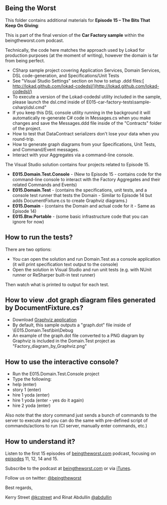 ## Being the Worst

This folder contains additional materials for **Episode 15 – The Bits That Keep On Giving**:

This is part of the final version of the **Car Factory sample** within the beingtheworst.com podcast.

Technically, the code here matches the approach used by Lokad for production purposes (at the moment of writing), however the domain is far from being perfect.

* CSharp sample project covering Application Services, Domain Services, DSL code-generation, and Specifications/Unit Tests
* See "Visual Studio Settings" section on how to setup .ddd files:[ http://lokad.github.com/lokad-codedsl/](http://lokad.github.com/lokad-codedsl/)
* To execute a version of the Lokad-codedsl utility included in the sample, please launch the dsl.cmd inside of E015-car-factory-tests\sample-csharp\dsl.cmd"
* If you keep this DSL console utility running in the background it will automatically re-generate C# code in Messages.cs when you make changes and save the Messages.ddd file inside of the "Contracts" folder of the project.
* How to test that DataContract serializers don't lose your data when you round-trip.
* How to generate graph diagrams from your Specifications, Unit Tests, and Command/Event messages.
* Interact with your Aggregates via a command-line console.

The Visual Studio solution contains four projects related to Episode 15.

* **E015.Domain.Test.Console** - (New to Episode 15 - contains code for the command-line console to interact with the Factory Aggregates and their related Commands and Events)
* **E015.Domain.Test** - (contains the specifications, unit tests, and a console test runner that tests the Domain - Similar to Episode 14 but adds DocumentFixture.cs to create Graphviz diagrams.)
* **E015.Domain** - (contains the Domain and actual code for it - Same as Episode 14)
* **E015.Btw.Portable** - (some basic infrastructure code that you can ignore for now)


How to run the tests?
--------------------- 	

There are two options:

* You can open the solution and run Domain.Test as a console application (it will print specification text output to the console)
* Open the solution in Visual Studio and run unit tests (e.g. with NUnit runner or ReSharper built-in test runner)

Then watch what is printed to output for each test.


How to view .dot graph diagram files generated by DocumentFixture.cs?
--------------------------------------------------------------------- 

* Download [Graphviz application](http://graphviz.org/)
* By default, this sample outputs a "graph.dot" file inside of \E015.Domain.Test\bin\Debug
* An example of the graph.dot file converted to a PNG diagram by Graphviz is included in the Domain.Test project as "Factory_diagram_by_Graphviz.png"


How to use the interactive console?
-----------------------------------

* Run the E015.Domain.Test.Console project
* Type the following:
* help (enter)
* story 1 (enter)
* hire 1 yoda  (enter)
* hire 1 yoda  (enter - yes do it again)
* hire 2 yoda  (enter)

Also note that the story command just sends a bunch of commands to the server to execute and you can do the same with pre-defined script of commands/actions to run (CI server, manually enter commands, etc.)


How to understand it?
---------------------

Listen to the first 15 episodes of [beingtheworst.com](http://beingtheworst.com/about) podcast, focusing on [episodes](http://beingtheworst.com/category/podcasts) 11, 12, 14 and 15.


Subscribe to the podcast at [beingtheworst.com](http://feeds.feedburner.com/beingtheworst)
or via [iTunes](http://itunes.apple.com/us/podcast/being-the-worst/id554597082).

Follow us on twitter: [@beingtheworst](https://twitter.com/beingtheworst)

Best regards,

Kerry Street [@kcstreet](https://twitter.com/kcstreet) and Rinat Abdullin [@abdullin](https://twitter.com/abdullin)
